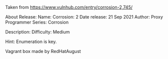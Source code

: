 Taken from https://www.vulnhub.com/entry/corrosion-2,745/ 

About Release:
    Name: Corrosion: 2
    Date release: 21 Sep 2021
    Author: Proxy Programmer
    Series: Corrosion

Description:
Difficulty: Medium

Hint: Enumeration is key.

Vagrant box made by RedHatAugust
